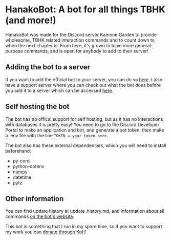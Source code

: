 # HanakoBot: A bot for all things TBHK (and more!)
HanakoBot was made for the Discord server Kamone Garden to provide wholesome, TBHK related interaction commands and to count down to when the next chapter is. From here, it's grown to have more general-purpose commands, and is open for anybody to add to their server!
## Adding the bot to a server
If you want to add the official bot to your server, you can do so [here](https://discord.com/oauth2/authorize?client_id=955611964560777236&permissions=414464724032&scope=bot). I also have a support server where you can check out what the bot does before you add it to a server which can be accessed [here](https://discord.com/invite/ANb3v6bHvx).
## Self hosting the bot
The bot has no offical support for self hosting, but as it has no interactions with databases it is pretty easy! You need to go to the Discord Developer Portal to make an application and bot, and generate a bot token, then make a .env file with the line ```TOKEN = your token here```.

The bot also has these external dependencies, which you will need to install beforehand:
- py-cord
- python-dotenv
- numpy
- datetime
- pytz

## Other information
You can find update history at update_history.md, and information about all commands [on the bot's website](https://hanako-bot.carrd.co/#commands).

This bot is something that I run in my spare time, so if you want to support my work you can [donate through Kofi](https://ko-fi.com/numberri)!